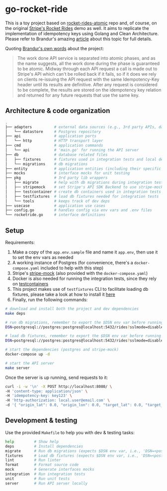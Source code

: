 # go-rocket-ride

This is a toy project based on [rocket-rides-atomic](https://github.com/brandur/rocket-rides-atomic) repo and, of course, on the original [Stripe's Rocket Rides](https://github.com/stripe/stripe-connect-rocketrides) demo as well. It aims to replicate the implementation of idempotency keys using Golang and Clean Architecture. Please refer to Brandur's amazing [article](https://brandur.org/idempotency-keys) about this topic for full details.

Quoting [Brandur's own words](https://github.com/brandur/rocket-rides-atomic#rocket-rides-atomic-) about the project:

>The work done API service is separated into atomic phases, and as the name suggests, all the work done during the phase is guaranteed to be atomic. Midway through each API request a call is made out to Stripe's API which can't be rolled back if it fails, so if it does we rely on clients re-issuing the API request with the same Idempotency-Key header until its results are definitive. After any request is considered to be complete, the results are stored on the idempotency key relation and returned for any future requests that use the same key.

## Architecture & code organization

```sh
.
├── adapters          # external data sources (e.g., 3rd party APIs, databases, etc.)
│   └── datastore     # Postgres repository
├── api               # application ports
│   └── http          # HTTP transport layer
├── cmd               # application commands
│   └── api           # 'main.go' for running the API server
├── db                # database related files
│   ├── fixtures      # fixtures used in integration tests and local development
│   └── migrations    # db migrations
├── entity            # application entities (including their specific enum types)
├── mocks             # interface mocks for unit testing
├── pkg               # 3rd party lib wrappers
│   ├── migrate       # help with db migrations during integration tests
│   ├── stripemock    # set Stripe's API SDK Backend to use stripe-mock
│   ├── testcontainer # create db containers used in integration tests
│   ├── testfixtures  # load db fixtures needed for integration tests
│   └── tools         # keeps track of dev deps
├── usecase           # application use cases
├── config.go         # handles config via env vars and .env files
└── rocketride.go     # interface definitions
```

## Setup

Requirements:
1. Make a copy of the `app.env.sample` file and name it `app.env`, then use it to set the env vars as needed
1. A working instance of Postgres (for convenience, there's a `docker-compose.yaml` included to help with this step)
1. Stripe's [stripe-mock](https://github.com/stripe/stripe-mock) (also provided with the `docker-compose.yaml`)
1. Docker is also needed for running the integration tests, since they rely on [testcontainers](https://github.com/testcontainers/testcontainers-go)
1. This project makes use of `testfixtures` CLI to facilitate loading db fixtures, please take a look at how to install it [here](https://github.com/go-testfixtures/testfixtures#cli)
1. Finally, run the following commands:

```sh
# download and install both the project and dev dependencies
make deps

# run db migrations, remember to export the $DSN env var before running it
DSN=postgresql://postgres:postgres@localhost:5432/rides?sslmode=disable make migrate

# load db fixtures, remember to export the $DSN env var before running it
DSN=postgresql://postgres:postgres@localhost:5432/rides?sslmode=disable make fixtures

# start the dependencies (postgres and stripe-mock)
docker-compose up -d

# start the API server
make server
```
Once the server is up running, send requests to it:
```sh
curl -i -w '\n' -X POST http://localhost:8080/ \
-H 'content-type: application/json' \
-H 'idempotency-key: key123' \
-H 'http-authorization: local.user@email.com' \
-d '{ "origin_lat": 0.0, "origin_lon": 0.0, "target_lat": 0.0, "target_lon": 0.0 }'
```

## Development & testing

Use the provided `Makefile` to help you with dev & testing tasks:

```sh
help         # Show help
deps         # Install dependencies
migrate      # Run db migrations (expects $DSN env var, i.e., 'DSN=<postgres dsn> make migrate')
fixtures     # Load db fixtures (expects $DSN env var, i.e., 'DSN=<postgres dsn> make fixtures')
lint         # Run linter
format       # Format source code
mock         # Generate interfaces mocks
integration  # Run integration tests
unit         # Run unit tests
server       # Run API server locally
```